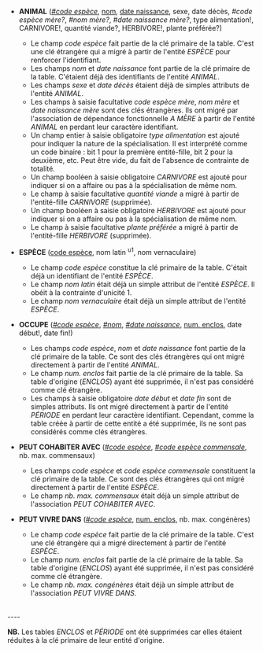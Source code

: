<!-- Generated by Mocodo 4.0.0 -->

- **ANIMAL** (<ins>_#code espèce_</ins>, <ins>nom</ins>, <ins>date naissance</ins>, sexe, date décès, _#code espèce mère?_, _#nom mère?_, _#date naissance mère?_, type alimentation!, CARNIVORE!, quantité viande?, HERBIVORE!, plante préférée?)
  - Le champ _code espèce_ fait partie de la clé primaire de la table. C'est une clé étrangère qui a migré à partir de l'entité _ESPÈCE_ pour renforcer l'identifiant.
  - Les champs _nom_ et _date naissance_ font partie de la clé primaire de la table. C'étaient déjà des identifiants de l'entité _ANIMAL_.
  - Les champs _sexe_ et _date décès_ étaient déjà de simples attributs de l'entité _ANIMAL_.
  - Les champs à saisie facultative _code espèce mère_, _nom mère_ et _date naissance mère_ sont des clés étrangères. Ils ont migré par l'association de dépendance fonctionnelle _A MÈRE_ à partir de l'entité _ANIMAL_ en perdant leur caractère identifiant.
  - Un champ entier à saisie obligatoire _type alimentation_ est ajouté pour indiquer la nature de la spécialisation. Il est interprété comme un code binaire : bit 1 pour la première entité-fille, bit 2 pour la deuxième, etc. Peut être vide, du fait de l'absence de contrainte de totalité.
  - Un champ booléen à saisie obligatoire _CARNIVORE_ est ajouté pour indiquer si on a affaire ou pas à la spécialisation de même nom.
  - Le champ à saisie facultative _quantité viande_ a migré à partir de l'entité-fille _CARNIVORE_ (supprimée).
  - Un champ booléen à saisie obligatoire _HERBIVORE_ est ajouté pour indiquer si on a affaire ou pas à la spécialisation de même nom.
  - Le champ à saisie facultative _plante préférée_ a migré à partir de l'entité-fille _HERBIVORE_ (supprimée).

- **ESPÈCE** (<ins>code espèce</ins>, nom latin <sup>u1</sup>, nom vernaculaire)
  - Le champ _code espèce_ constitue la clé primaire de la table. C'était déjà un identifiant de l'entité _ESPÈCE_.
  - Le champ _nom latin_ était déjà un simple attribut de l'entité _ESPÈCE_. Il obéit à la contrainte d'unicité 1.
  - Le champ _nom vernaculaire_ était déjà un simple attribut de l'entité _ESPÈCE_.

- **OCCUPE** (<ins>_#code espèce_</ins>, <ins>_#nom_</ins>, <ins>_#date naissance_</ins>, <ins>num. enclos</ins>, date début!, date fin!)
  - Les champs _code espèce_, _nom_ et _date naissance_ font partie de la clé primaire de la table. Ce sont des clés étrangères qui ont migré directement à partir de l'entité _ANIMAL_.
  - Le champ _num. enclos_ fait partie de la clé primaire de la table. Sa table d'origine (_ENCLOS_) ayant été supprimée, il n'est pas considéré comme clé étrangère.
  - Les champs à saisie obligatoire _date début_ et _date fin_ sont de simples attributs. Ils ont migré directement à partir de l'entité _PÉRIODE_ en perdant leur caractère identifiant. Cependant, comme la table créée à partir de cette entité a été supprimée, ils ne sont pas considérés comme clés étrangères.

- **PEUT COHABITER AVEC** (<ins>_#code espèce_</ins>, <ins>_#code espèce commensale_</ins>, nb. max. commensaux)
  - Les champs _code espèce_ et _code espèce commensale_ constituent la clé primaire de la table. Ce sont des clés étrangères qui ont migré directement à partir de l'entité _ESPÈCE_.
  - Le champ _nb. max. commensaux_ était déjà un simple attribut de l'association _PEUT COHABITER AVEC_.

- **PEUT VIVRE DANS** (<ins>_#code espèce_</ins>, <ins>num. enclos</ins>, nb. max. congénères)
  - Le champ _code espèce_ fait partie de la clé primaire de la table. C'est une clé étrangère qui a migré directement à partir de l'entité _ESPÈCE_.
  - Le champ _num. enclos_ fait partie de la clé primaire de la table. Sa table d'origine (_ENCLOS_) ayant été supprimée, il n'est pas considéré comme clé étrangère.
  - Le champ _nb. max. congénères_ était déjà un simple attribut de l'association _PEUT VIVRE DANS_.
<br>
----


**NB.** Les tables _ENCLOS_ et _PÉRIODE_ ont été supprimées car elles étaient réduites à la clé primaire de leur entité d'origine.
